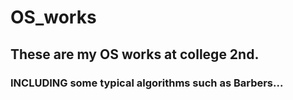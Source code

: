 # OS_works
## These are my OS works at college 2nd.
### INCLUDING some typical algorithms such as Barbers...
